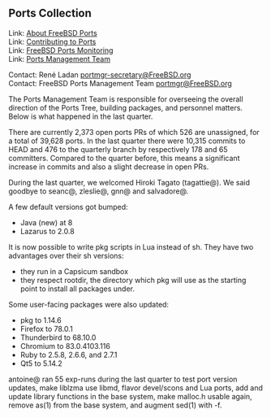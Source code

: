 ## Ports Collection ##

Link:	 [About FreeBSD Ports](https://www.FreeBSD.org/ports/)  
Link:	 [Contributing to Ports](https://www.freebsd.org/doc/en_US.ISO8859-1/articles/contributing/ports-contributing.html)  
Link:	 [FreeBSD Ports Monitoring](http://portsmon.freebsd.org/index.html)  
Link:	 [Ports Management Team](https://www.freebsd.org/portmgr/index.html)  

Contact: René Ladan <portmgr-secretary@FreeBSD.org>  
Contact: FreeBSD Ports Management Team <portmgr@FreeBSD.org>  

The Ports Management Team is responsible for overseeing the
overall direction of the Ports Tree, building packages, and
personnel matters.  Below is what happened in the last quarter.

There are currently 2,373 open ports PRs of which 526 are
unassigned, for a total of 39,628 ports.  In the last quarter
there were 10,315 commits to HEAD and 476 to the quarterly
branch by respectively 178 and 65 committers.  Compared to the
quarter before, this means a significant increase in commits and
also a slight decrease in open PRs.

During the last quarter, we welcomed Hiroki Tagato (tagattie@).
We said goodbye to seanc@, zleslie@, gnn@ and salvadore@.

A few default versions got bumped:
  * Java (new) at 8
  * Lazarus to 2.0.8

It is now possible to write pkg scripts in Lua instead of sh.
They have two advantages over their sh versions:
  * they run in a Capsicum sandbox
  * they respect rootdir, the directory which pkg will use as
    the starting point to install all packages under.

Some user-facing packages were also updated:
  * pkg to 1.14.6
  * Firefox to 78.0.1
  * Thunderbird to 68.10.0
  * Chromium to 83.0.4103.116
  * Ruby to 2.5.8, 2.6.6, and 2.7.1
  * Qt5 to 5.14.2

antoine@ ran 55 exp-runs during the last quarter to test port
version updates, make liblzma use libmd, flavor devel/scons and
Lua ports, add and update library functions in the base system,
make malloc.h usable again, remove as(1) from the base system, and
augment sed(1) with -f.
